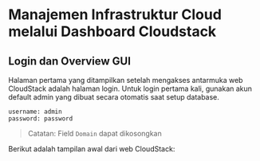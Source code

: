 # Manajemen Infrastruktur Cloud melalui Dashboard Cloudstack

## Login dan Overview GUI
Halaman pertama yang ditampilkan setelah mengakses antarmuka web CloudStack adalah halaman login. Untuk login pertama kali, gunakan akun default admin yang dibuat secara otomatis saat setup database. 
```
username: admin
password: password
```
> Catatan: Field `Domain` dapat dikosongkan

Berikut adalah tampilan awal dari web CloudStack: